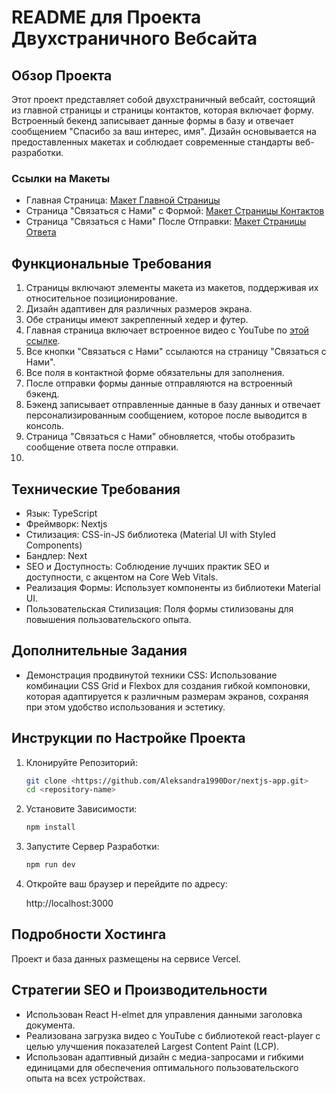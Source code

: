 # README для Проекта Двухстраничного Вебсайта

## Обзор Проекта
Этот проект представляет собой двухстраничный вебсайт, состоящий из главной страницы и страницы контактов, которая включает форму. Встроенный бекенд записывает данные формы в базу и отвечает сообщением "Спасибо за ваш интерес, имя". Дизайн основывается на предоставленных макетах и соблюдает современные стандарты веб-разработки.

### Ссылки на Макеты
- Главная Страница: [Макет Главной Страницы](https://download.cadexchanger.com/documents/hiring/frontend/main.svg)
- Страница "Связаться с Нами" с Формой: [Макет Страницы Контактов](https://download.cadexchanger.com/documents/hiring/frontend/form.svg)
- Страница "Связаться с Нами" После Отправки: [Макет Страницы Ответа](https://download.cadexchanger.com/documents/hiring/frontend/response.svg)

## Функциональные Требования
1. Страницы включают элементы макета из макетов, поддерживая их относительное позиционирование.
2. Дизайн адаптивен для различных размеров экрана.
3. Обе страницы имеют закрепленный хедер и футер.
4. Главная страница включает встроенное видео с YouTube по [этой ссылке](https://www.youtube.com/watch?v=dQw4w9WgXcQ).
5. Все кнопки "Связаться с Нами" ссылаются на страницу "Связаться с Нами".
6. Все поля в контактной форме обязательны для заполнения.
7. После отправки формы данные отправляются на встроенный бэкенд.
8. Бэкенд записывает отправленные данные в базу данных и отвечает персонализированным сообщением, которое после выводится в консоль.
9. Страница "Связаться с Нами" обновляется, чтобы отобразить сообщение ответа после отправки.
10. 

## Технические Требования
- Язык: TypeScript
- Фреймворк: Nextjs
- Стилизация: CSS-in-JS библиотека (Material UI with Styled Components)
- Бандлер: Next
- SEO и Доступность: Соблюдение лучших практик SEO и доступности, с акцентом на Core Web Vitals.
- Реализация Формы: Использует компоненты из библиотеки Material UI.
- Пользовательская Стилизация: Поля формы стилизованы для повышения пользовательского опыта.

## Дополнительные Задания
- Демонстрация продвинутой техники CSS: Использование комбинации CSS Grid и Flexbox для создания гибкой компоновки, которая адаптируется к различным размерам экранов, сохраняя при этом удобство использования и эстетику.

## Инструкции по Настройке Проекта
1. Клонируйте Репозиторий:
      ```bash
      git clone <https://github.com/Aleksandra1990Dor/nextjs-app.git>
      cd <repository-name>
      ```
   
2. Установите Зависимости:
      ```bash
      npm install
      ```
   
3. Запустите Сервер Разработки:
      ```bash
      npm run dev
      ```
   
4. Откройте ваш браузер и перейдите по адресу:
   
   http://localhost:3000
   

## Подробности Хостинга
Проект и база данных размещены на сервисе Vercel.

## Стратегии SEO и Производительности
- Использован React H-elmet для управления данными заголовка документа.
- Реализована загрузка видео с YouTube с библиотекой react-player с целью улучшения показателей Largest Content Paint (LCP).
- Использован адаптивный дизайн с медиа-запросами и гибкими единицами для обеспечения оптимального пользовательского опыта на всех устройствах.
